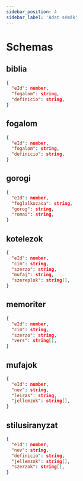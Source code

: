 ```yaml
---
sidebar_position: 4
sidebar_label: 'Adat sémák'
---
```


# Schemas

## biblia
```json
{
  "eId": number,
  "fogalom": string,
  "definicio": string,
}
```

## fogalom
```json
{
  "eId": number,
  "fogalom": string,
  "definicio": string,
}
```

## gorogi
```json
{
  "eId": number,
  "foglalkozasa": string,
  "gorog": string,
  "romai": string,
}
```

## kotelezok
```json
{
  "eId": number,
  "cim": string,
  "szerzo": string,
  "mufaj": string,
  "szereplok": string[],
}
```

## memoriter
```json
{
  "eId": number,
  "cim": string,
  "szerzo": string,
  "vers": string[],
}
```

## mufajok
```json
{
  "eId": number,
  "nev": string,
  "leiras": string,
  "jellemzok": string[],
}
```

## stilusiranyzat
```json
{
  "eId": number,
  "nev": string,
  "definicio": string,
  "jellemzok": string[],
  "szerzok": string[],
}
``` 